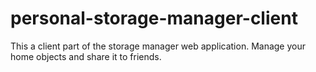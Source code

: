 # personal-storage-manager-client
This a client part of the storage manager web application. Manage your home objects and share it to friends.
